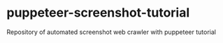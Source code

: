 # puppeteer-screenshot-tutorial
Repository of automated screenshot web crawler with puppeteer tutorial

